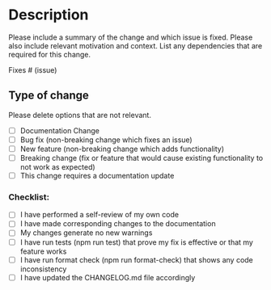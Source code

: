 # Description

Please include a summary of the change and which issue is fixed. Please also include relevant motivation and context. List any dependencies that are required for this change.

Fixes # (issue)

## Type of change

Please delete options that are not relevant.

- [ ] Documentation Change
- [ ] Bug fix (non-breaking change which fixes an issue)
- [ ] New feature (non-breaking change which adds functionality)
- [ ] Breaking change (fix or feature that would cause existing functionality to not work as expected)
- [ ] This change requires a documentation update

### Checklist:

- [ ] I have performed a self-review of my own code
- [ ] I have made corresponding changes to the documentation
- [ ] My changes generate no new warnings
- [ ] I have run tests (npm run test) that prove my fix is effective or that my feature works
- [ ] I have run format check (npm run format-check) that shows any code inconsistency
- [ ] I have updated the CHANGELOG.md file accordingly
